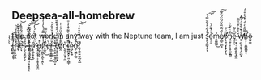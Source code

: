 ## Deepsea-all-homebrew
I do not work in any way with the Neptune team, I am just s̵̨̙̖͍͇̘͕͎̾̒̃̀͛̉͂̆̿́̚̚͝͠͝ỏ̵̯̹̜͍̇́͊̈́͑͘m̵̯̮̺̲͚̉͜e̸̗̳̠̼̳̟͑̈́̃́̎̀̈́̂̈́͂͒̅̕͠ọ̸̢͍͍̬̟̮̗̬̖͉̎͆̈́̚̚̕͠n̵̡̤͍̟̞̩͎̥̫͕̲̻͛̒̇͐͋̀͘̚ế̷̡̗̗͎̆̍̃̅ ̴̣̦͙̜̣̣̰̻̯͈̫̘͇̼̆̔̍̄͐͒̑̏̅͝͠w̸̛͎̹̪̦̖̬̮̜̗̬̺̝̾͗͊̌̄̌̀͗͗̃̒h̸̡̛͕̹̥̱͇̭̻͍͔̿͂̆̀̇̈́͑̽͛͛̊͑́̚ö̶͚͍͚ ̷̧̢̯̯̀̀̈̔̾͘t̶̢͈̼͇̣̯̯́͌͂̃̇̃͘͝ͅr̴͙̮̖͓̰͎̭̔̄͋̃̊̽̾̓̂͘͝i̷̛̼̞̓͛̄̌̒̒̐͊̌̎͘̕ĕ̵̗̘̈́͌̃̏̈́͂̆̄̂̀̀̚͝ṣ̴̫̖̬̬̫̺̜̗͂̐́̂͠ ̶̢̛̥̩̪̗̗͙̘̘̦̟͙̝͈̈́̽̓̓̆̇̋͆͋̚̚ͅt̴͍̻̦̣̱͎͈̄̒̈́̈̆̂̈́̃͊̌͜͝͝͝ǫ̴̨͚͎̬̮̦͐̕ ̷̢̡͉̬̟̟͕͎̱̞̘͈̭̭̀̈́̍̈́͋̀́̍̓̕͝o̶̞̰̩̘̝͑̽ͅf̸̨̛̛̣͚̻̠̘̲͉̭̭̉̍̊͌̿̄́́̀̓͗̓ͅf̵̥̲̼͙̽̀̿̀̊̈̿͜ė̶̛̪̀r̶͎̳̠͈̳͇̦̮̻̀̆͊̑́̈́̾̆̊̆̓͝ ̶̨̯̞͍̫̤̟̭̯̪̜̟̌̾̈̊̕͘͘͠c̸͓͔̯̦̞͕̳̟̉̎̀̏͌̀̈́̂̂̀̐̏̏̕o̸̲̯̍̄̆͒̓̆̂̈̈́̒͑̍͘n̵̨͈̗̜̤͓̦̼̔t̴̛̫̲̻̮̭̙̠͈̣̮̳̜̋͊̈́́́͐͌͒̍̒̽̄̕̕ę̷̦͙̯̱͐ǹ̵̛̼̹̬͇̜̲̫͒̋̇́̚͝ṯ̸̞̼̜͍̮̬̲̮̭̲̐͐̂̾̏̏͒̈́͗̕͠͝
